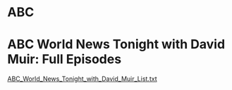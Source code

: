 # ABC

# **ABC World News Tonight with David Muir: Full Episodes**

[ABC_World_News_Tonight_with_David_Muir_List.txt](ABC%2094f5f004892e46d090a4d72a93c12c76/ABC_World_News_Tonight_with_David_Muir_List.txt)